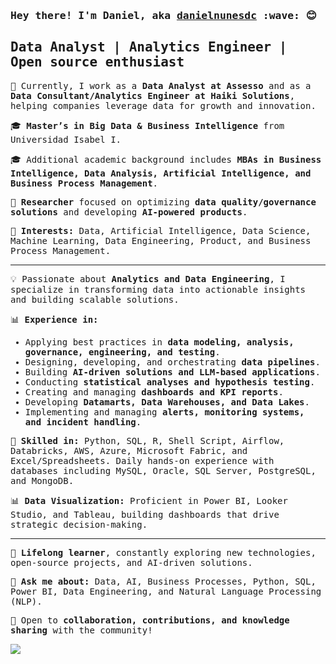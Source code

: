 


<samp>
<h3 align="left"> Hey there! I'm Daniel, aka <a href="https://linkedin.com/in/danielnunesdc" target="blank">danielnunesdc</a> :wave: 😊 </h3>
    
<b>Data Analyst | Analytics Engineer | Open source enthusiast </b>
<br />
---

💼 Currently, I work as a **Data Analyst at Assesso** and as a **Data Consultant/Analytics Engineer at Haiki Solutions**, helping companies leverage data for growth and innovation.  

🎓 **Master’s in Big Data & Business Intelligence** from Universidad Isabel I.  

🎓 Additional academic background includes **MBAs in Business Intelligence, Data Analysis, Artificial Intelligence, and Business Process Management**.  

🔬 **Researcher** focused on optimizing **data quality/governance solutions** and developing **AI-powered products**.  

🚀 **Interests:** Data, Artificial Intelligence, Data Science, Machine Learning, Data Engineering, Product, and Business Process Management. 

---

💡 Passionate about **Analytics and Data Engineering**, I specialize in transforming data into actionable insights and building scalable solutions.  

📊 **Experience in:**  
- Applying best practices in **data modeling, analysis, governance, engineering, and testing**.  
- Designing, developing, and orchestrating **data pipelines**.  
- Building **AI-driven solutions and LLM-based applications**.  
- Conducting **statistical analyses and hypothesis testing**.  
- Creating and managing **dashboards and KPI reports**.  
- Developing **Datamarts, Data Warehouses, and Data Lakes**.  
- Implementing and managing **alerts, monitoring systems, and incident handling**.  

🔧 **Skilled in:** Python, SQL, R, Shell Script, Airflow, Databricks, AWS, Azure, Microsoft Fabric, and Excel/Spreadsheets. Daily hands-on experience with databases including MySQL, Oracle, SQL Server, PostgreSQL, and MongoDB.  

📊 **Data Visualization:** Proficient in Power BI, Looker Studio, and Tableau, building dashboards that drive strategic decision-making.  

---
🌱 **Lifelong learner**, constantly exploring new technologies, open-source projects, and AI-driven solutions.  

💬 **Ask me about:** Data, AI, Business Processes, Python, SQL, Power BI, Data Engineering, and Natural Language Processing (NLP).  

🚀 Open to **collaboration, contributions, and knowledge sharing** with the community!  


<a href="https://linkedin.com/in/danielnunesdc" target="blank" title="Daniel Nunes profile at LinkedIn"><img src="https://img.shields.io/badge/-@danielnunesdc-cian?style=flat-square&logo=Linkedin&logoColor=white&link=https://www.linkedin.com/in/danielnunesdc" />
</samp>
